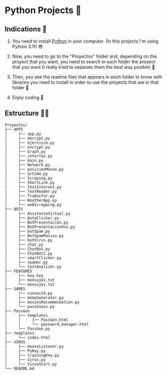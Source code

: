 # Python Projects :snake:

## Indications :hugs:

1. You need to install [Python](https://www.python.org/downloads/) in your computer. (In this projects I'm using Pyhton 3.11) :sunglasses:

2. Now, you need to go to the "Proyectos" folder and, depending on the proyect that you want, you need to search in each folder the proyect that you want (I really tried to separate them the best way posible) :thinking:

3. Then, you see the readme files that appears in each folder to know with libraries you need to install in order to use the proyects that are in that folder :monocle_face:

4. Enjoy coding :partying_face:

## Estructure :mechanic:

    Proyextos/
    ├── APPS
    |     ├── app.py
    |     ├── decrypt.py
    |     ├── ejercicio.py
    |     ├── encrypt.py
    |     ├── Graph.py
    |     ├── interfaz.py
    |     ├── main.py
    |     ├── Network.py
    |     ├── posicionMouse.py
    |     ├── qrCode.py
    |     ├── Scraping.py
    |     ├── ShortLink.py
    |     ├── testInternet.py
    |     ├── TextReader.py
    |     ├── Traductor.py
    |     ├── WeatherApp.py
    |     └── webScrapping.py
    ├── BOTS
    |     ├── AsistenteVirtual.py
    |     ├── AutoClicker.py
    |     ├── BotPresentacion.py
    |     ├── BotPresentacionVoz.py
    |     ├── botSpam.py
    |     ├── BotSpamMasivo.py
    |     ├── botVirus.py
    |     ├── chat.py
    |     ├── ChatBot.py
    |     ├── ChatBot1.py
    |     ├── smartClicker.py
    |     ├── spamer.py
    |     └── textAnalizer.py
    ├── FEATURES
    |     ├── key.key
    |     ├── mensaje1.txt
    |     └── mensajes.txt
    ├── GAMES
    |     ├── connect4.py
    |     ├── memeGenerator.py
    |     ├── moviesRecommendation.py
    |     └── passGuess.py
    ├── PassGen
    |     ├── templates
    |     |     ├── PassGen.html
    |     |     └── password_manager.html
    |     └── PassGen.py
    ├── templates
    |     └── index.html
    ├── VIRUS
    |     ├── mouseListener.py
    |     ├── PyKey.py
    |     ├── trainingKey.py
    |     ├── Virus.py
    |     └── VirusStart.py
    └── README.md